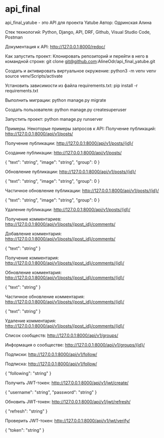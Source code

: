 # api_final
api_final_yatube - это API для проекта Yatube
Автор: Одринская Алина

Стек технологий: Python, Django, API, DRF, Github, Visual Studio Code, Postman

Документация к API: http://127.0.0.1:8000/redoc/

Как запустить проект:
Клонировать репозиторий и перейти в него в командной строке:
git clone git@github.com:AlineOdr/api_final_yatube.git

Cоздать и активировать виртуальное окружение:
python3 -m venv venv
source venv/Scripts/activate

Установить зависимости из файла requirements.txt:
pip install -r requirements.txt

Выполнить миграции:
python manage.py migrate

Создать пользователя:
python manage.py createsuperuser

Запустить проект:
python manage.py runserver

Примеры. Некоторые примеры запросов к API:
Получение публикаций:
http://127.0.0.1:8000/api/v1/posts/

Получение публикации:
http://127.0.0.1:8000/api/v1/posts/{id}/

Создание публикации:
http://127.0.0.1:8000/api/v1/posts/

{
  "text": "string",
  "image": "string",
  "group": 0
}

Обновление публикации:
http://127.0.0.1:8000/api/v1/posts/{id}/

{
  "text": "string",
  "image": "string",
  "group": 0
}

Частичное обновление публикации:
http://127.0.0.1:8000/api/v1/posts/{id}/

{
  "text": "string",
  "image": "string",
  "group": 0
}

Удаление публикации:
http://127.0.0.1:8000/api/v1/posts/{id}/

Получение комментариев:
http://127.0.0.1:8000/api/v1/posts/{post_id}/comments/

Добавление комментария:
http://127.0.0.1:8000/api/v1/posts/{post_id}/comments/

{
  "text": "string"
}

Получение комментария:
http://127.0.0.1:8000/api/v1/posts/{post_id}/comments/{id}/

Обновление комментария:
http://127.0.0.1:8000/api/v1/posts/{post_id}/comments/{id}/

{
  "text": "string"
}

Частичное обновление комментария:
http://127.0.0.1:8000/api/v1/posts/{post_id}/comments/{id}/

{
  "text": "string"
}

Удаление комментария:
http://127.0.0.1:8000/api/v1/posts/{post_id}/comments/{id}/

Список сообществ:
http://127.0.0.1:8000/api/v1/groups/

Информация о сообществе:
http://127.0.0.1:8000/api/v1/groups/{id}/

Подписки:
http://127.0.0.1:8000/api/v1/follow/

Подписка:
http://127.0.0.1:8000/api/v1/follow/

{
  "following": "string"
}

Получить JWT-токен:
http://127.0.0.1:8000/api/v1/jwt/create/

{
  "username": "string",
  "password": "string"
}

Обновить JWT-токен:
http://127.0.0.1:8000/api/v1/jwt/refresh/

{
  "refresh": "string"
}

Проверить JWT-токен:
http://127.0.0.1:8000/api/v1/jwt/verify/

{
  "token": "string"
}